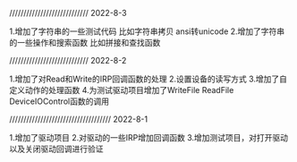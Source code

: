 


////////////////////////////
2022-8-3

1.增加了字符串的一些测试代码 比如字符串拷贝  ansi转unicode
2.增加了字符串的一些操作和搜索函数 比如拼接和查找函数

////////////////////////////
2022-8-2

1.增加了对Read和Write的IRP回调函数的处理
2.设置设备的读写方式
3.增加了自定义动作的处理函数
4.为测试驱动项目增加了WriteFile ReadFile DeviceIOControl函数的调用

////////////////////////////////////
2022-8-1

1.增加了驱动项目
2.对驱动的一些IRP增加回调函数
3.增加测试项目，对打开驱动以及关闭驱动回调进行验证
